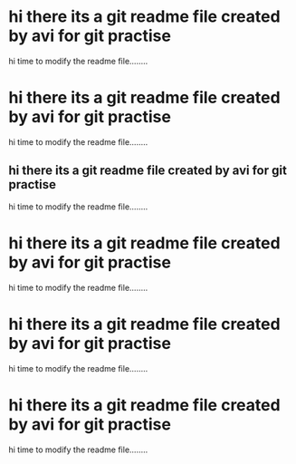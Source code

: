# hi there its a git readme file created by avi for git practise
hi time to modify the readme file........

# hi there its a git readme file created by avi for git practise
hi time to modify the readme file........

## hi there its a git readme file created by avi for git practise
hi time to modify the readme file........

# hi there its a git readme file created by avi for git practise
hi time to modify the readme file........

# hi there its a git readme file created by avi for git practise
hi time to modify the readme file........

# hi there its a git readme file created by avi for git practise
hi time to modify the readme file........